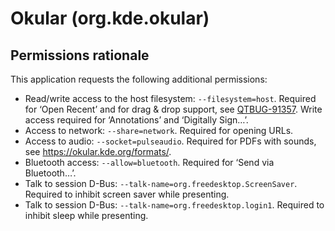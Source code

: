 # Okular (org.kde.okular)

## Permissions rationale

This application requests the following additional permissions:

- Read/write access to the host filesystem: `--filesystem=host`.
  Required for ‘Open Recent’ and for drag & drop support,
  see [QTBUG-91357](https://bugreports.qt.io/browse/QTBUG-91357).
  Write access required for ‘Annotations’ and ‘Digitally Sign…’.
- Access to network: `--share=network`.
  Required for opening URLs.
- Access to audio: `--socket=pulseaudio`.
  Required for PDFs with sounds, see https://okular.kde.org/formats/.
- Bluetooth access: `--allow=bluetooth`.
  Required for ‘Send via Bluetooth…’.
- Talk to session D-Bus: `--talk-name=org.freedesktop.ScreenSaver`.
  Required to inhibit screen saver while presenting.
- Talk to session D-Bus: `--talk-name=org.freedesktop.login1`.
  Required to inhibit sleep while presenting.
